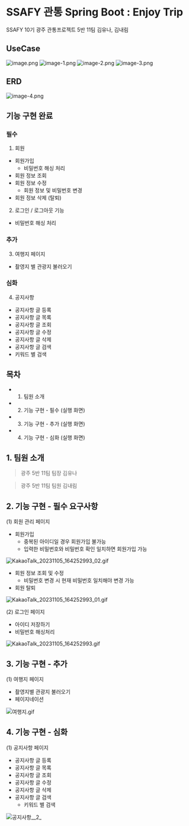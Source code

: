 # SSAFY 관통 Spring Boot : Enjoy Trip

SSAFY 10기 광주 관통프로젝트 5반 11팀 김유나, 김내림

## UseCase

![image.png](./image.png)
![image-1.png](./image-1.png)
![image-2.png](./image-2.png)
![image-3.png](./image-3.png)

## ERD

![image-4.png](./image-4.png)

## 기능 구현 완료

### 필수

1. 회원
- 회원가입
    - 비밀번호 해싱 처리
- 회원 정보 조회
- 회원 정보 수정
    - 회원 정보 및 비밀번호 변경
- 회원 정보 삭제 (탈퇴)
2. 로그인 / 로그아웃 기능
- 비밀번호 해싱 처리

### 추가

3. 여행지 페이지
- 촬영지 별 관광지 불러오기

### 심화

4. 공지사항
- 공지사항 글 등록
- 공지사항 글 목록
- 공지사항 글 조회
- 공지사항 글 수정
- 공지사항 글 삭제
- 공지사항 글 검색
 - 키워드 별 검색


## 목차

- 1. 팀원 소개
- 2. 기능 구현 - 필수 (실행 화면)
- 3. 기능 구현 - 추가 (실행 화면)
- 4. 기능 구현 - 심화 (실행 화면)

## 1. 팀원 소개

> 광주 5반 11팀 팀장 김유나

> 광주 5반 11팀 팀원 김내림

## 2. 기능 구현 - 필수 요구사항

(1) 회원 관리 페이지
- 회원가입
    - 중복된 아이디일 경우 회원가입 불가능
    - 입력한 비밀번호와 비밀번호 확인 일치하면 회원가입 가능

![KakaoTalk_20231105_164252993_02.gif](./KakaoTalk_20231105_164252993_02.gif)

- 회원 정보 조회 및 수정
    - 비밀번호 변경 시 현재 비밀번호 일치해야 변경 가능
- 회원 탈퇴

![KakaoTalk_20231105_164252993_01.gif](./KakaoTalk_20231105_164252993_01.gif)


(2) 로그인 페이지
- 아이디 저장하기
- 비밀번호 해싱처리

![KakaoTalk_20231105_164252993.gif](./KakaoTalk_20231105_164252993.gif)

## 3. 기능 구현 - 추가
(1) 여행지 페이지
- 촬영지별 관광지 불러오기
- 페이지네이션

![여행지.gif](./여행지.gif)

## 4. 기능 구현 - 심화
(1) 공지사항 페이지
- 공지사항 글 등록
- 공지사항 글 목록
- 공지사항 글 조회
- 공지사항 글 수정
- 공지사항 글 삭제
- 공지사항 글 검색
    - 키워드 별 검색

![공지사항__2_](/uploads/96644a527653a28474a853b3ac7ca87d/공지사항__2_.gif)
